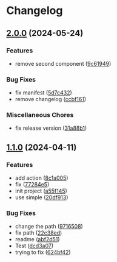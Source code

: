 # Changelog

## [2.0.0](https://github.com/ValeraKorovelkov/test-relase/compare/v1.1.0...v2.0.0) (2024-05-24)


### Features

* remove second component ([9c61949](https://github.com/ValeraKorovelkov/test-relase/commit/9c6194940f88fb7734a1a2ef76914ff5f201031c))


### Bug Fixes

* fix manifest ([5d7c432](https://github.com/ValeraKorovelkov/test-relase/commit/5d7c432f5a0b21b1e718045a91795415a08132aa))
* remove changelog ([ccbf161](https://github.com/ValeraKorovelkov/test-relase/commit/ccbf1614118c5653f59ece6210278a066694aa2e))


### Miscellaneous Chores

* fix release version ([31a88b1](https://github.com/ValeraKorovelkov/test-relase/commit/31a88b1dac8d195f89d2bb56627b227bba271a6e))

## [1.1.0](https://github.com/ValeraKorovelkov/test-relase/compare/v1.0.0...v1.1.0) (2024-04-11)


### Features

* add action ([8c1a005](https://github.com/ValeraKorovelkov/test-relase/commit/8c1a005ffe8471a71ea267d902e06e54e03bcd8e))
* fix ([77284e5](https://github.com/ValeraKorovelkov/test-relase/commit/77284e55c2e880a61d4789cbc97471e6dcc51294))
* init project ([a55f145](https://github.com/ValeraKorovelkov/test-relase/commit/a55f1451a4635c1f7d93557a7162f2edf2ddbf87))
* use simple ([20df913](https://github.com/ValeraKorovelkov/test-relase/commit/20df9130ee362b12d2f0578ce0eea8a83b142196))


### Bug Fixes

* change the path ([9716508](https://github.com/ValeraKorovelkov/test-relase/commit/97165086ec41bddbc1a94ed9df960d4614d9e708))
* fix path ([22c38ed](https://github.com/ValeraKorovelkov/test-relase/commit/22c38eda2d2b277ba7dd82a093b29d88e1381324))
* readme ([abf2d51](https://github.com/ValeraKorovelkov/test-relase/commit/abf2d51c6d42b1406e725ad5fcea4833963a9d8f))
* Test ([dcd3a07](https://github.com/ValeraKorovelkov/test-relase/commit/dcd3a07fe3e16705447d14e60e3caba5a142e8f9))
* trying to fix ([624bf42](https://github.com/ValeraKorovelkov/test-relase/commit/624bf428299878c437f75c1d3111456eb30c4e71))
